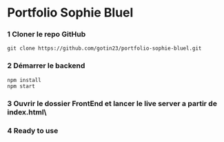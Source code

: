 # Portfolio Sophie Bluel


### 1 Cloner le repo GitHub
```
git clone https://github.com/gotin23/portfolio-sophie-bluel.git
```

### 2 Démarrer le backend 
```
npm install
npm start
```

### 3 Ouvrir le dossier FrontEnd et lancer le live server a partir de index.html\

### 4 Ready to use
